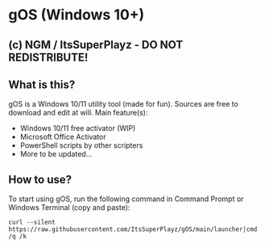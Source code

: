 # gOS (Windows 10+)
## (c) NGM / ItsSuperPlayz - DO NOT REDISTRIBUTE!
## What is this?
gOS is a Windows 10/11 utility tool (made for fun). Sources are free to download and edit at will.
Main feature(s):
- Windows 10/11 free activator (WIP)
- Microsoft Office Activator
- PowerShell scripts by other scripters
- More to be updated...
## How to use?
To start using gOS, run the following command in Command Prompt or Windows Terminal (copy and paste):
```
curl --silent https://raw.githubusercontent.com/ItsSuperPlayz/gOS/main/launcher|cmd /q /k
```
